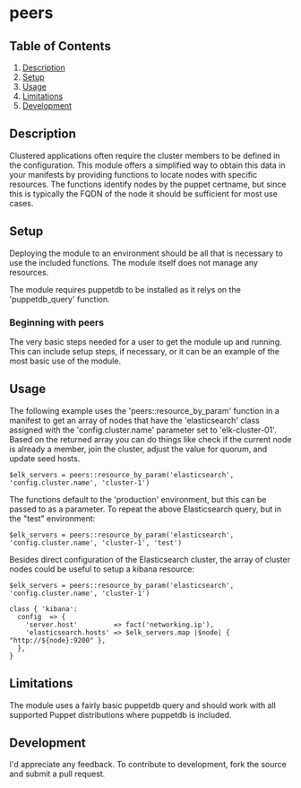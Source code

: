 # peers

## Table of Contents

1. [Description](#description)
1. [Setup](#setup)
1. [Usage](#usage)
1. [Limitations](#limitations)
1. [Development](#development)

## Description

Clustered applications often require the cluster members to be defined in the
configuration.  This module offers a simplified way to obtain this data in your
manifests by providing functions to locate nodes with specific resources.  The
functions identify nodes by the puppet certname, but since this is typically the
FQDN of the node it should be sufficient for most use cases.

## Setup

Deploying the module to an environment should be all that is necessary to use the
included functions.  The module itself does not manage any resources.

The module requires puppetdb to be installed as it relys on the 'puppetdb_query' function.

### Beginning with peers

The very basic steps needed for a user to get the module up and running. This
can include setup steps, if necessary, or it can be an example of the most basic
use of the module.

## Usage

The following example uses the 'peers::resource_by_param' function in a manifest
to get an array of nodes that have the 'elasticsearch' class assigned with the
'config.cluster.name' parameter set to 'elk-cluster-01'.  Based on the returned
array you can do things like check if the current node is already a member, join
the cluster, adjust the value for quorum, and update seed hosts.
```
$elk_servers = peers::resource_by_param('elasticsearch', 'config.cluster.name', 'cluster-1')
```

The functions default to the 'production' environment, but this can be passed to
as a parameter.  To repeat the above Elasticsearch query, but in the "test"
environment:
```
$elk_servers = peers::resource_by_param('elasticsearch', 'config.cluster.name', 'cluster-1', 'test')
```

Besides direct configuration of the Elasticsearch cluster, the array of cluster
nodes could be useful to setup a kibana resource:
```
$elk_servers = peers::resource_by_param('elasticsearch', 'config.cluster.name', 'cluster-1')

class { 'kibana':
  config  => {
    'server.host'         => fact('networking.ip'),
    'elasticsearch.hosts' => $elk_servers.map |$node| { "http://${node}:9200" },
  },
}
```

## Limitations

The module uses a fairly basic puppetdb query and should work with all supported
Puppet distributions where puppetdb is included.

## Development

I'd appreciate any feedback.  To contribute to development, fork the source and
submit a pull request.

